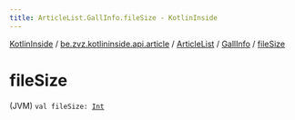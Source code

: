 ```yaml
---
title: ArticleList.GallInfo.fileSize - KotlinInside
---
```


[KotlinInside](../../../index.html) / [be.zvz.kotlininside.api.article](../../index.html) / [ArticleList](../index.html) / [GallInfo](index.html) / [fileSize](./file-size.html)

# fileSize

(JVM) `val fileSize: `[`Int`](https://kotlinlang.org/api/latest/jvm/stdlib/kotlin/-int/index.html)